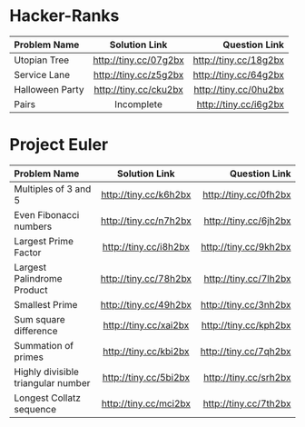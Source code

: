 Hacker-Ranks
============
| Problem Name  | Solution Link   | Question Link |
| :------------ |:----------------------:| ---------------------:|
| Utopian Tree     | http://tiny.cc/07g2bx  | http://tiny.cc/18g2bx |
| Service Lane     | http://tiny.cc/z5g2bx  | http://tiny.cc/64g2bx |
| Halloween Party  | http://tiny.cc/cku2bx  | http://tiny.cc/0hu2bx |
| Pairs            | Incomplete             | http://tiny.cc/i6g2bx |


Project Euler
=============
| Problem Name  | Solution Link   | Question Link |
| :------------------------------------ |:----------------------:| ---------------------:|
| Multiples of 3 and 5                  | http://tiny.cc/k6h2bx  | http://tiny.cc/0fh2bx |
| Even Fibonacci numbers                | http://tiny.cc/n7h2bx  | http://tiny.cc/6jh2bx |
| Largest Prime Factor                  | http://tiny.cc/i8h2bx  | http://tiny.cc/9kh2bx |
| Largest Palindrome Product            | http://tiny.cc/78h2bx  | http://tiny.cc/7lh2bx |
| Smallest Prime                        | http://tiny.cc/49h2bx  | http://tiny.cc/3nh2bx |
| Sum square difference                 | http://tiny.cc/xai2bx  | http://tiny.cc/kph2bx |
| Summation of primes                   | http://tiny.cc/kbi2bx  | http://tiny.cc/7qh2bx |
| Highly divisible triangular number    | http://tiny.cc/5bi2bx  | http://tiny.cc/srh2bx |
| Longest Collatz sequence              | http://tiny.cc/mci2bx  | http://tiny.cc/7th2bx |
